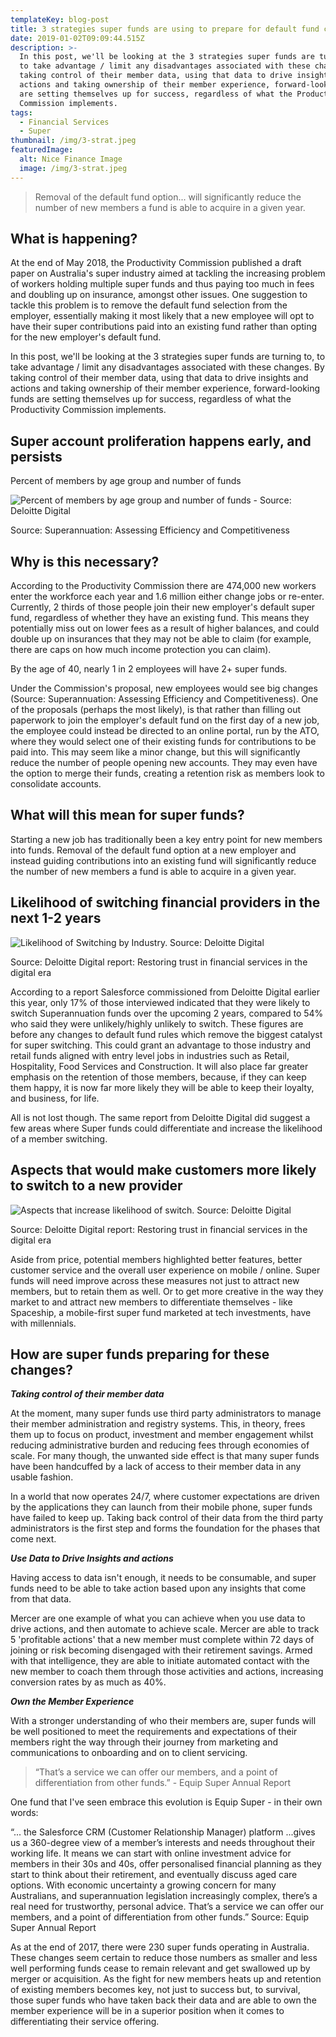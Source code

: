 ```yaml
---
templateKey: blog-post
title: 3 strategies super funds are using to prepare for default fund changes
date: 2019-01-02T09:09:44.515Z
description: >-
  In this post, we'll be looking at the 3 strategies super funds are turning to,
  to take advantage / limit any disadvantages associated with these changes. By
  taking control of their member data, using that data to drive insights and
  actions and taking ownership of their member experience, forward-looking funds
  are setting themselves up for success, regardless of what the Productivity
  Commission implements.
tags:
  - Financial Services
  - Super
thumbnail: /img/3-strat.jpeg
featuredImage:
  alt: Nice Finance Image
  image: /img/3-strat.jpeg
---
```

> Removal of the default fund option... will significantly reduce the number of new members a fund is able to acquire in a given year.

## What is happening?

At the end of May 2018, the Productivity Commission published a draft paper on Australia's super industry aimed at tackling the increasing problem of workers holding multiple super funds and thus paying too much in fees and doubling up on insurance, amongst other issues. One suggestion to tackle this problem is to remove the default fund selection from the employer, essentially making it most likely that a new employee will opt to have their super contributions paid into an existing fund rather than opting for the new employer's default fund.

In this post, we'll be looking at the 3 strategies super funds are turning to, to take advantage / limit any disadvantages associated with these changes. By taking control of their member data, using that data to drive insights and actions and taking ownership of their member experience, forward-looking funds are setting themselves up for success, regardless of what the Productivity Commission implements.

## Super account proliferation happens early, and persists

Percent of members by age group and number of funds

![Percent of members by age group and number of funds - Source: Deloitte Digital](/img/0.png)

Source: Superannuation: Assessing Efficiency and Competitiveness

## Why is this necessary?

According to the Productivity Commission there are 474,000 new workers enter the workforce each year and 1.6 million either change jobs or re-enter. Currently, 2 thirds of those people join their new employer's default super fund, regardless of whether they have an existing fund. This means they potentially miss out on lower fees as a result of higher balances, and could double up on insurances that they may not be able to claim (for example, there are caps on how much income protection you can claim).

By the age of 40, nearly 1 in 2 employees will have 2+ super funds.

Under the Commission's proposal, new employees would see big changes (Source: Superannuation: Assessing Efficiency and Competitiveness). One of the proposals (perhaps the most likely), is that rather than filling out paperwork to join the employer's default fund on the first day of a new job, the employee could instead be directed to an online portal, run by the ATO, where they would select one of their existing funds for contributions to be paid into. This may seem like a minor change, but this will significantly reduce the number of people opening new accounts. They may even have the option to merge their funds, creating a retention risk as members look to consolidate accounts.

## What will this mean for super funds?

Starting a new job has traditionally been a key entry point for new members into funds. Removal of the default fund option at a new employer and instead guiding contributions into an existing fund will significantly reduce the number of new members a fund is able to acquire in a given year.

## Likelihood of switching financial providers in the next 1-2 years

![Likelihood of Switching by Industry.  Source: Deloitte Digital](/img/0-1-.png)

Source: Deloitte Digital report: Restoring trust in financial services in the digital era

According to a report Salesforce commissioned from Deloitte Digital earlier this year, only 17% of those interviewed indicated that they were likely to switch Superannuation funds over the upcoming 2 years, compared to 54% who said they were unlikely/highly unlikely to switch. These figures are before any changes to default fund rules which remove the biggest catalyst for super switching. This could grant an advantage to those industry and retail funds aligned with entry level jobs in industries such as Retail, Hospitality, Food Services and Construction. It will also place far greater emphasis on the retention of those members, because, if they can keep them happy, it is now far more likely they will be able to keep their loyalty, and business, for life.

All is not lost though. The same report from Deloitte Digital did suggest a few areas where Super funds could differentiate and increase the likelihood of a member switching.

## Aspects that would make customers more likely to switch to a new provider

![Aspects that increase likelihood of switch. Source: Deloitte Digital](/img/0-2-.png)

Source: Deloitte Digital report: Restoring trust in financial services in the digital era

Aside from price, potential members highlighted better features, better customer service and the overall user experience on mobile / online. Super funds will need improve across these measures not just to attract new members, but to retain them as well. Or to get more creative in the way they market to and attract new members to differentiate themselves - like Spaceship, a mobile-first super fund marketed at tech investments, have with millennials.

## How are super funds preparing for these changes?

_**Taking control of their member data**_

At the moment, many super funds use third party administrators to manage their member administration and registry systems. This, in theory, frees them up to focus on product, investment and member engagement whilst reducing administrative burden and reducing fees through economies of scale. For many though, the unwanted side effect is that many super funds have been handcuffed by a lack of access to their member data in any usable fashion.

In a world that now operates 24/7, where customer expectations are driven by the applications they can launch from their mobile phone, super funds have failed to keep up. Taking back control of their data from the third party administrators is the first step and forms the foundation for the phases that come next.

_**Use Data to Drive Insights and actions**_

Having access to data isn't enough, it needs to be consumable, and super funds need to be able to take action based upon any insights that come from that data.

Mercer are one example of what you can achieve when you use data to drive actions, and then automate to achieve scale. Mercer are able to track 5 'profitable actions' that a new member must complete within 72 days of joining or risk becoming disengaged with their retirement savings. Armed with that intelligence, they are able to initiate automated contact with the new member to coach them through those activities and actions, increasing conversion rates by as much as 40%.

_**Own the Member Experience**_

With a stronger understanding of who their members are, super funds will be well positioned to meet the requirements and expectations of their members right the way through their journey from marketing and communications to onboarding and on to client servicing.

> “That’s a service we can offer our members, and a point of differentiation from other funds.” - Equip Super Annual Report

One fund that I've seen embrace this evolution is Equip Super - in their own words:

“... the Salesforce CRM (Customer Relationship Manager) platform ...gives us a 360-degree view of a member’s interests and needs throughout their working life. It means we can start with online investment advice for members in their 30s and 40s, offer personalised financial planning as they start to think about their retirement, and eventually discuss aged care options. With economic uncertainty a growing concern for many Australians, and superannuation legislation increasingly complex, there’s a real need for trustworthy, personal advice. That’s a service we can offer our members, and a point of differentiation from other funds.” Source: Equip Super Annual Report

As at the end of 2017, there were 230 super funds operating in Australia. These changes seem certain to reduce those numbers as smaller and less well performing funds cease to remain relevant and get swallowed up by merger or acquisition. As the fight for new members heats up and retention of existing members becomes key, not just to success but, to survival, those super funds who have taken back their data and are able to own the member experience will be in a superior position when it comes to differentiating their service offering.
